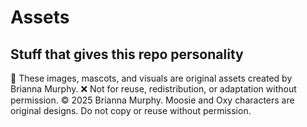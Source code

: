 # Assets

## Stuff that gives this repo personality

📌 These images, mascots, and visuals are original assets created by Brianna Murphy.
❌ Not for reuse, redistribution, or adaptation without permission.
© 2025 Brianna Murphy. Moosie and Oxy characters are original designs. Do not copy or reuse without permission.
